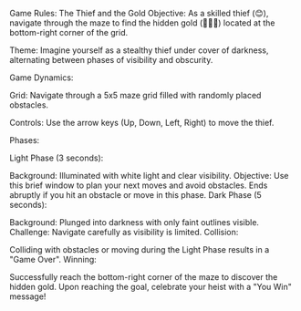 

Game Rules: The Thief and the Gold
Objective: As a skilled thief (😊), navigate through the maze to find the hidden gold (🧈🧈🧈) located at the bottom-right corner of the grid.

Theme: Imagine yourself as a stealthy thief under cover of darkness, alternating between phases of visibility and obscurity.

Game Dynamics:

Grid: Navigate through a 5x5 maze grid filled with randomly placed obstacles.

Controls: Use the arrow keys (Up, Down, Left, Right) to move the thief.

Phases:

Light Phase (3 seconds):

Background: Illuminated with white light and clear visibility.
Objective: Use this brief window to plan your next moves and avoid obstacles.
Ends abruptly if you hit an obstacle or move in this phase.
Dark Phase (5 seconds):

Background: Plunged into darkness with only faint outlines visible.
Challenge: Navigate carefully as visibility is limited.
Collision:

Colliding with obstacles or moving during the Light Phase results in a "Game Over".
Winning:

Successfully reach the bottom-right corner of the maze to discover the hidden gold.
Upon reaching the goal, celebrate your heist with a "You Win" message!

